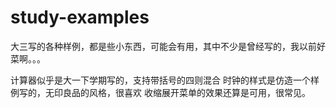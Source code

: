 # study-examples
大三写的各种样例，都是些小东西，可能会有用，其中不少是曾经写的，我以前好菜啊。。。

计算器似乎是大一下学期写的，支持带括号的四则混合
时钟的样式是仿造一个样例写的，无印良品的风格，很喜欢
收缩展开菜单的效果还算是可用，很常见。
